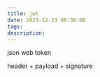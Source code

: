 ```yaml
---
title: jwt
date: 2023-12-23 00:36:08
tags:
description:
---
```

json web token

header + payload + signature
